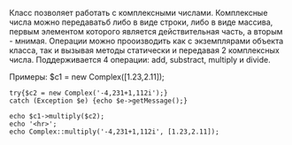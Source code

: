 Класс позволяет работать с комплексными числами.
Комплексные числа можно передаватьб либо в виде строки, либо в виде массива, первым элементом которого является действительная часть, а вторым - мнимая.
Операции можно прооизводить как с экземплярами объекта класса, так и вызывая методы статически и передавая 2 комплексных числа.
Поддерживается 4 операции: add, substract, multiply и divide.

Примеры:
	$c1 = new Complex([1.23,2.11]);
	
	try{$c2 = new Complex('-4,231+1,112i');}
	catch (Exception $e) {echo $e->getMessage();}
	
	echo $c1->multiply($c2);
	echo '<hr>';
	echo Complex::multiply('-4,231+1,112i', [1.23,2.11]);
